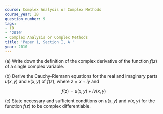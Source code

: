 ```yaml
---
course: Complex Analysis or Complex Methods
course_year: IB
question_number: 9
tags:
- IB
- '2010'
- Complex Analysis or Complex Methods
title: 'Paper 1, Section I, A '
year: 2010
---
```




(a) Write down the definition of the complex derivative of the function $f(z)$ of a single complex variable.

(b) Derive the Cauchy-Riemann equations for the real and imaginary parts $u(x, y)$ and $v(x, y)$ of $f(z)$, where $z=x+i y$ and

$$f(z)=u(x, y)+i v(x, y)$$

(c) State necessary and sufficient conditions on $u(x, y)$ and $v(x, y)$ for the function $f(z)$ to be complex differentiable.